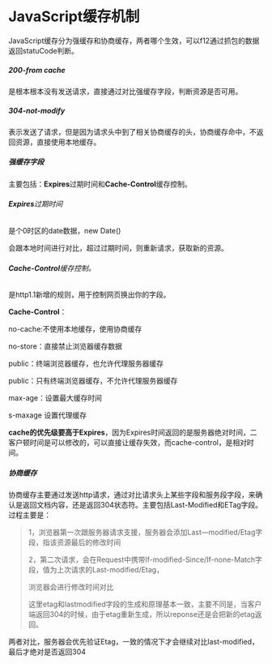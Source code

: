 # 					JavaScript缓存机制

JavaScript缓存分为强缓存和协商缓存，两者哪个生效，可以f12通过抓包的数据返回statuCode判断。

##### 200-from cache

是根本根本没有发送请求，直接通过对比强缓存字段，判断资源是否可用。

##### 304-not-modify

表示发送了请求，但是因为请求头中到了相关协商缓存的头，协商缓存命中，不返回资源，直接使用本地缓存。

##### 强缓存字段

​		主要包括：**Expires**过期时间和**Cache-Control**缓存控制。

###### **Expires**过期时间

是个0时区的date数据，new Date()

会跟本地时间进行对比，超过过期时间，则重新请求，获取新的资源。

###### **Cache-Control**缓存控制。

是http1.1新增的规则，用于控制网页换出你的字段。

**Cache-Control**：

no-cache:不使用本地缓存，使用协商缓存

no-store：直接禁止浏览器缓存数据

public：终端浏览器缓存，也允许代理服务器缓存

public：只有终端浏览器缓存，不允许代理服务器缓存

max-age：设置最大缓存时间

s-maxage 设置代理缓存

**cache的优先级要高于Expires**，因为Expires时间返回的是服务器绝对时间，二客户顿时间是可以修改的，可以直接让缓存失效，而cache-control，是相对时间。

##### 协商缓存

​		协商缓存主要通过发送http请求，通过对比请求头上某些字段和服务段字段，来确认是返回文档内容，还是返回304状态符。主要包括Last-Modified和ETag字段。过程主要是：

> 1，浏览器第一次跟服务器请求支援，服务器会添加Last—modified/Etag字段，指该资源最后的修改时间
>
> 2，第二次请求，会在Request中携带If-modified-Since/If-none-Match字段，值为上次请求的Last-modified/Etag，
>
> 浏览器会进行修改时间对比
>
> 这里etag和lastmodified字段的生成和原理基本一致，主要不同是，当客户端返回304的时候，由于etag重新生成，所以reponse还是会把新的etag返回。

两者对比，服务器会优先验证Etag，一致的情况下才会继续对比last-modified，最后才绝对是否返回304









​		


